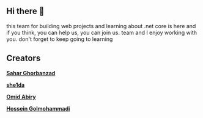 ## Hi there 👋

this team for building web projects and learning about .net core is here and if you think, you can help us, you can join us.
team and I enjoy working with you. 
don't forget to keep going to learning

## Creators   

<a href="https://github.com/saharGhorbanzad">**Sahar Ghorbanzad**</a>

<a href="https://github.com/she1da">**she1da**</a>

<a href="https://github.com/OmidAbiry">**Omid Abiry**</a>

<a href="https://github.com/Hosein201">**Hossein Golmohammadi**</a>
<!--

**Here are some ideas to get you started:**

🙋‍♀️ A short introduction - what is your organization all about?
🌈 Contribution guidelines - how can the community get involved?
👩‍💻 Useful resources - where can the community find your docs? Is there anything else the community should know?
🍿 Fun facts - what does your team eat for breakfast?
🧙 Remember, you can do mighty things with the power of [Markdown](https://docs.github.com/github/writing-on-github/getting-started-with-writing-and-formatting-on-github/basic-writing-and-formatting-syntax)
-->
